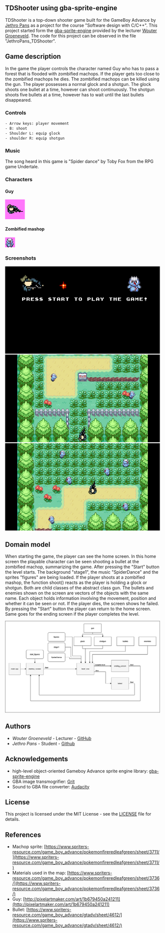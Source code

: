
## TDShooter using gba-sprite-engine

TDShooter is a top-down shooter game built for the GameBoy Advance by [Jethro Pans](https://github.com/Jettypanini) as a project for the course "Software design with C/C++". This project started form the [gba-sprite-engine](https://github.com/wgroeneveld/gba-sprite-engine) provided by the lecturer [Wouter Groeneveld](https://github.com/wgroeneveld). The code for this project can be observed in the file "JethroPans_TDShooter".

## Game description
In the game the player controls the character named Guy who has to pass a forest that is flooded with zombified machops. If the player gets too close to the zombified machops he dies. The zombified machops can be killed using the gun. The player possesses a normal glock and a shotgun. The glock shoots one bullet at a time, however can shoot continuously. The shotgun shoots five bullets at a time, however has to wait until the last bullets disappeared.

### Controls
```
- Arrow keys: player movement
- B: shoot
- Shoulder L: equip glock
- shoulder R: equip shotgun
```

### Music
The song heard in this game is "Spider dance" by Toby Fox from the RPG game Undertale.

### Characters
#### Guy
<img src="https://github.com/Jettypanini/gba-sprite-engine/blob/master/JethroPans_TDShooter/img/guy_64_64.png">

#### Zombified mashop
<img src="https://github.com/Jettypanini/gba-sprite-engine/blob/master/JethroPans_TDShooter/img/enemy_32.png">

### Screenshots
<img src="https://github.com/Jettypanini/gba-sprite-engine/blob/master/JethroPans_TDShooter/img/homescreen.PNG">
<img src="https://github.com/Jettypanini/gba-sprite-engine/blob/master/JethroPans_TDShooter/img/screenshot1.PNG">
<img src="https://github.com/Jettypanini/gba-sprite-engine/blob/master/JethroPans_TDShooter/img/screenshot.PNG">

## Domain model
When starting the game, the player can see the home screen. In this home screen the playable character can be seen shooting a bullet at the zombified machop, summarizing the game. After pressing the "Start" button the level starts. The background "stage1", the music "SpiderDance" and the sprites "figures" are being loaded. If the player shoots at a zombified mashop, the function shoot() reacts as the player is holding a glock or shotgun. Both are child classes of the abstract class gun. The bullets and enemies shown on the screen are vectors of the objects with the same name. Each object holds information involving the movement, position and whether it can be seen or not. If the player dies, the screen shows he failed. By pressing the "Start" button the player can return to the home screen. Same goes for the ending screen if the player completes the level.

<img src="https://github.com/Jettypanini/gba-sprite-engine/blob/master/JethroPans_TDShooter/img/domain_model.png">

## Authors
* *Wouter Groeneveld* - Lecturer - [GitHub](https://github.com/wgroeneveld)
* *Jethro Pans* - Student - [Github](https://github.com/Jettypanini)

## Acknowledgements
* high-level object-oriented Gameboy Advance sprite engine library: [gba-sprite-engine](https://github.com/wgroeneveld/gba-sprite-engine)
* GBA image transmogrifier: [Grit](https://www.coranac.com/man/grit/html/grit.htm)
* Sound to GBA file converter: [Audacity](https://www.audacityteam.org/download/)

## License
This project is licensed under the MIT License - see the [LICENSE](LICENSE) file for details.

## References
* Machop sprite: [https://www.spriters-resource.com/game_boy_advance/pokemonfireredleafgreen/sheet/3711/](https://www.spriters-resource.com/game_boy_advance/pokemonfireredleafgreen/sheet/3711/)
* Materials used in the map: [https://www.spriters-resource.com/game_boy_advance/pokemonfireredleafgreen/sheet/3736/](https://www.spriters-resource.com/game_boy_advance/pokemonfireredleafgreen/sheet/3736/)
* Guy: [http://pixelartmaker.com/art/1b679450a241211](http://pixelartmaker.com/art/1b679450a241211)
* Bullet: [https://www.spriters-resource.com/game_boy_advance/gtadv/sheet/4612/](https://www.spriters-resource.com/game_boy_advance/gtadv/sheet/4612/)
